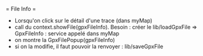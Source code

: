 


= File Info =

* Lorsqu'on click sur le détail d'une trace (dans myMap)
* call du context.showFile(gpxFileInfo). Besoin : créer le lib/loadGpxFile => GpxFileInfo : service appelé dans myMap  
* on montre la GpxFilePopup(gpxFileInfo)
* si on la modifie, il faut pouvoir la renvoyer : lib/saveGpxFile

